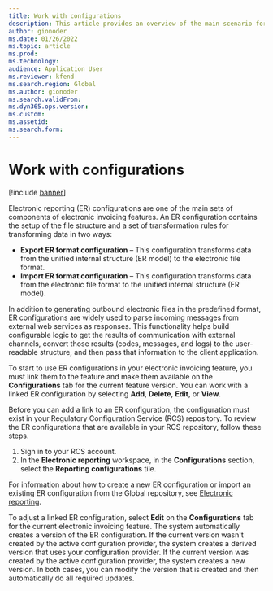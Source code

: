 ```yaml
---
title: Work with configurations
description: This article provides an overview of the main scenario for working with Electronic reporting (ER) configurations from the Globalization features workspace.
author: gionoder
ms.date: 01/26/2022
ms.topic: article
ms.prod: 
ms.technology: 
audience: Application User
ms.reviewer: kfend
ms.search.region: Global
ms.author: gionoder
ms.search.validFrom: 
ms.dyn365.ops.version: 
ms.custom: 
ms.assetid: 
ms.search.form: 
---
```


# Work with configurations

[!include [banner](../../includes/banner.md)]

Electronic reporting (ER) configurations are one of the main sets of components of electronic invoicing features. An ER configuration contains the setup of the file structure and a set of transformation rules for transforming data in two ways:

- **Export ER format configuration** – This configuration transforms data from the unified internal structure (ER model) to the electronic file format.
- **Import ER format configuration** – This configuration transforms data from the electronic file format to the unified internal structure (ER model).

In addition to generating outbound electronic files in the predefined format, ER configurations are widely used to parse incoming messages from external web services as responses. This functionality helps build configurable logic to get the results of communication with external channels, convert those results (codes, messages, and logs) to the user-readable structure, and then pass that information to the client application.

To start to use ER configurations in your electronic invoicing feature, you must link them to the feature and make them available on the **Configurations** tab for the current feature version. You can work with a linked ER configuration by selecting **Add**, **Delete**, **Edit**, or **View**.

Before you can add a link to an ER configuration, the configuration must exist in your Regulatory Configuration Service (RCS) repository. To review the ER configurations that are available in your RCS repository, follow these steps.

1. Sign in to your RCS account.
2. In the **Electronic reporting** workspace, in the **Configurations** section, select the **Reporting configurations** tile.

For information about how to create a new ER configuration or import an existing ER configuration from the Global repository, see [Electronic reporting](../../../fin-ops-core/dev-itpro/analytics/general-electronic-reporting.md).

To adjust a linked ER configuration, select **Edit** on the **Configurations** tab for the current electronic invoicing feature. The system automatically creates a version of the ER configuration. If the current version wasn't created by the active configuration provider, the system creates a derived version that uses your configuration provider. If the current version was created by the active configuration provider, the system creates a new version. In both cases, you can modify the version that is created and then automatically do all required updates.
